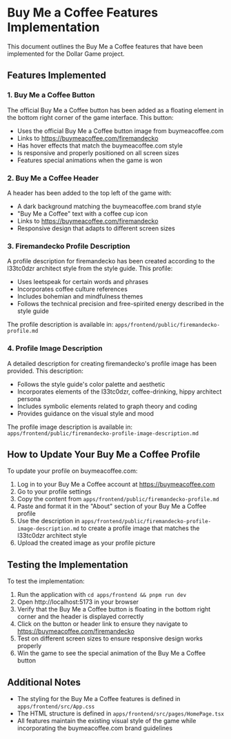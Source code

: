 # Buy Me a Coffee Features Implementation

This document outlines the Buy Me a Coffee features that have been implemented for the Dollar Game project.

## Features Implemented

### 1. Buy Me a Coffee Button

The official Buy Me a Coffee button has been added as a floating element in the bottom right corner of the game interface. This button:
- Uses the official Buy Me a Coffee button image from buymeacoffee.com
- Links to https://buymeacoffee.com/firemandecko
- Has hover effects that match the buymeacoffee.com style
- Is responsive and properly positioned on all screen sizes
- Features special animations when the game is won

### 2. Buy Me a Coffee Header

A header has been added to the top left of the game with:
- A dark background matching the buymeacoffee.com brand style
- "Buy Me a Coffee" text with a coffee cup icon
- Links to https://buymeacoffee.com/firemandecko
- Responsive design that adapts to different screen sizes

### 3. Firemandecko Profile Description

A profile description for firemandecko has been created according to the l33tc0dzr architect style from the style guide. This profile:
- Uses leetspeak for certain words and phrases
- Incorporates coffee culture references
- Includes bohemian and mindfulness themes
- Follows the technical precision and free-spirited energy described in the style guide

The profile description is available in: `apps/frontend/public/firemandecko-profile.md`

### 4. Profile Image Description

A detailed description for creating firemandecko's profile image has been provided. This description:
- Follows the style guide's color palette and aesthetic
- Incorporates elements of the l33tc0dzr, coffee-drinking, hippy architect persona
- Includes symbolic elements related to graph theory and coding
- Provides guidance on the visual style and mood

The profile image description is available in: `apps/frontend/public/firemandecko-profile-image-description.md`

## How to Update Your Buy Me a Coffee Profile

To update your profile on buymeacoffee.com:

1. Log in to your Buy Me a Coffee account at https://buymeacoffee.com
2. Go to your profile settings
3. Copy the content from `apps/frontend/public/firemandecko-profile.md`
4. Paste and format it in the "About" section of your Buy Me a Coffee profile
5. Use the description in `apps/frontend/public/firemandecko-profile-image-description.md` to create a profile image that matches the l33tc0dzr architect style
6. Upload the created image as your profile picture

## Testing the Implementation

To test the implementation:
1. Run the application with `cd apps/frontend && pnpm run dev`
2. Open http://localhost:5173 in your browser
3. Verify that the Buy Me a Coffee button is floating in the bottom right corner and the header is displayed correctly
4. Click on the button or header link to ensure they navigate to https://buymeacoffee.com/firemandecko
5. Test on different screen sizes to ensure responsive design works properly
6. Win the game to see the special animation of the Buy Me a Coffee button

## Additional Notes

- The styling for the Buy Me a Coffee features is defined in `apps/frontend/src/App.css`
- The HTML structure is defined in `apps/frontend/src/pages/HomePage.tsx`
- All features maintain the existing visual style of the game while incorporating the buymeacoffee.com brand guidelines
